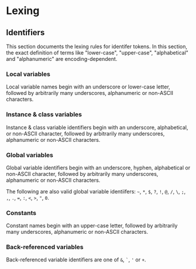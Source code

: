 # Lexing

## Identifiers

This section documents the lexing rules for identifer tokens. In this section,
the exact definition of terms like "lower-case", "upper-case", "alphabetical"
and "alphanumeric" are encoding-dependent.

### Local variables

Local variable names begin with an underscore or lower-case letter, followed
by arbitrarily many underscores, alphanumeric or non-ASCII characters. 

### Instance & class variables

Instance & class variable identifiers begin with an underscore, alphabetical, or 
non-ASCII character, followed by arbitrarily many underscores, alphanumeric or
non-ASCII characters.

### Global variables

Global variable identifiers begin with an underscore, hyphen, alphabetical or 
non-ASCII character, followed by arbitrarily many underscores, alphanumeric or
non-ASCII characters.

The following are also valid global variable identiifers: `~`, `*`, `$`, `?`, 
`!`, `@`, `/`, `\`, `;`, `,`, `.`, `=`, `:`, `<`, `>`, `"`, `0`.

### Constants

Constant names begin with an upper-case letter, followed by arbitrarily many
underscores, alphanumeric or non-ASCII characters.

### Back-referenced variables

Back-referenced variable identifiers are one of `&`, `` ` ``, `'` or `+`.

